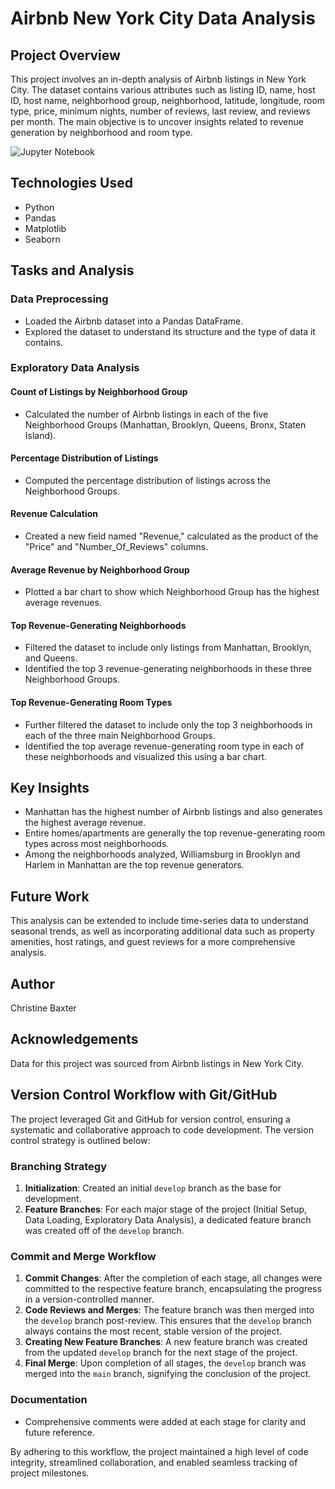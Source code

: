 
# Airbnb New York City Data Analysis

## Project Overview

This project involves an in-depth analysis of Airbnb listings in New York City. The dataset contains various attributes such as listing ID, name, host ID, host name, neighborhood group, neighborhood, latitude, longitude, room type, price, minimum nights, number of reviews, last review, and reviews per month. The main objective is to uncover insights related to revenue generation by neighborhood and room type.

![Jupyter Notebook](./Airbnb_Exercise_Student_Facing_170221.ipynb)

## Technologies Used

- Python
- Pandas
- Matplotlib
- Seaborn

## Tasks and Analysis

### Data Preprocessing

- Loaded the Airbnb dataset into a Pandas DataFrame.
- Explored the dataset to understand its structure and the type of data it contains.

### Exploratory Data Analysis

#### Count of Listings by Neighborhood Group

- Calculated the number of Airbnb listings in each of the five Neighborhood Groups (Manhattan, Brooklyn, Queens, Bronx, Staten Island).

#### Percentage Distribution of Listings

- Computed the percentage distribution of listings across the Neighborhood Groups.

#### Revenue Calculation

- Created a new field named "Revenue," calculated as the product of the "Price" and "Number_Of_Reviews" columns.

#### Average Revenue by Neighborhood Group

- Plotted a bar chart to show which Neighborhood Group has the highest average revenues.

#### Top Revenue-Generating Neighborhoods

- Filtered the dataset to include only listings from Manhattan, Brooklyn, and Queens.
- Identified the top 3 revenue-generating neighborhoods in these three Neighborhood Groups.

#### Top Revenue-Generating Room Types

- Further filtered the dataset to include only the top 3 neighborhoods in each of the three main Neighborhood Groups.
- Identified the top average revenue-generating room type in each of these neighborhoods and visualized this using a bar chart.

## Key Insights

- Manhattan has the highest number of Airbnb listings and also generates the highest average revenue.
- Entire homes/apartments are generally the top revenue-generating room types across most neighborhoods.
- Among the neighborhoods analyzed, Williamsburg in Brooklyn and Harlem in Manhattan are the top revenue generators.

## Future Work

This analysis can be extended to include time-series data to understand seasonal trends, as well as incorporating additional data such as property amenities, host ratings, and guest reviews for a more comprehensive analysis.

## Author

Christine Baxter

## Acknowledgements

Data for this project was sourced from Airbnb listings in New York City.

## Version Control Workflow with Git/GitHub

The project leveraged Git and GitHub for version control, ensuring a systematic and collaborative approach to code development. The version control strategy is outlined below:

### Branching Strategy

1. **Initialization**: Created an initial `develop` branch as the base for development.
2. **Feature Branches**: For each major stage of the project (Initial Setup, Data Loading, Exploratory Data Analysis), a dedicated feature branch was created off of the `develop` branch.

### Commit and Merge Workflow

1. **Commit Changes**: After the completion of each stage, all changes were committed to the respective feature branch, encapsulating the progress in a version-controlled manner.
2. **Code Reviews and Merges**: The feature branch was then merged into the `develop` branch post-review. This ensures that the `develop` branch always contains the most recent, stable version of the project.
3. **Creating New Feature Branches**: A new feature branch was created from the updated `develop` branch for the next stage of the project.
4. **Final Merge**: Upon completion of all stages, the `develop` branch was merged into the `main` branch, signifying the conclusion of the project.

### Documentation

- Comprehensive comments were added at each stage for clarity and future reference.

By adhering to this workflow, the project maintained a high level of code integrity, streamlined collaboration, and enabled seamless tracking of project milestones.
